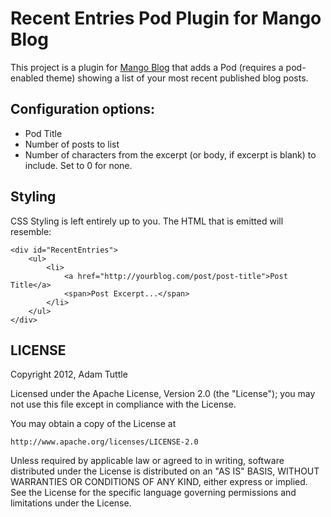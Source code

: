 # Recent Entries Pod Plugin for Mango Blog

This project is a plugin for [Mango Blog](http://www.mangoblog.org) that adds a Pod (requires a pod-enabled theme) showing a list of your most recent published blog posts.

## Configuration options:

* Pod Title
* Number of posts to list
* Number of characters from the excerpt (or body, if excerpt is blank) to include. Set to 0 for none.

## Styling

CSS Styling is left entirely up to you. The HTML that is emitted will resemble:

	<div id="RecentEntries">
		<ul>
			<li>
				<a href="http://yourblog.com/post/post-title">Post Title</a>
				<span>Post Excerpt...</span>
			</li>
		</ul>
    </div>

## LICENSE

Copyright 2012, Adam Tuttle

Licensed under the Apache License, Version 2.0 (the "License"); you may not
use this file except in compliance with the License.

You may obtain a copy of the License at

	http://www.apache.org/licenses/LICENSE-2.0

Unless required by applicable law or agreed to in writing, software distributed
under the License is distributed on an "AS IS" BASIS, WITHOUT WARRANTIES OR
CONDITIONS OF ANY KIND, either express or implied. See the License for the
specific language governing permissions and limitations under the License.
